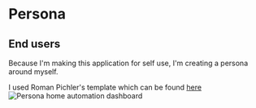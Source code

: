 # Persona

## End users
Because I'm making this application for self use, I'm creating a persona around myself.

I used Roman Pichler's template which can be found [here](https://www.romanpichler.com/blog/persona-template-for-agile-product-management/)
![Persona home automation dashboard](https://user-images.githubusercontent.com/73555911/149122566-60c9c7fc-b63f-4ca1-9509-7a12c1e0c81a.png)
